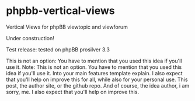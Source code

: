 # phpbb-vertical-views
Vertical Views for phpBB viewtopic and viewforum

Under construction!

Test release: tested on phpBB prosilver 3.3

   This is not an option: You have to mention that you used this idea if you'll use it.
   Note: This is not an option.
   You have to mention that you used this idea if you'll use it.
   Into your main features template explain.
   I also expect that you'll help on improve this for all, while also for your personal use.
   This post, the author site, or the github repo. And of course, the idea author, i am sorry, me.
   I also expect that you'll help on improve this.


